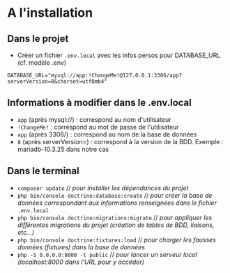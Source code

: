 # A l'installation

## Dans le projet

- Créer un fichier `.env.local` avec les infos persos pour DATABASE_URL (cf. modèle .env)

`DATABASE_URL="mysql://app:!ChangeMe!@127.0.0.1:3306/app?serverVersion=8&charset=utf8mb4"`

## Informations à modifier dans le .env.local
  - `app` (après mysql://) : correspond au nom d'utilisateur
  - `!ChangeMe!` : correspond au mot de passe de l'utilisateur
  - `app` (après 3306/) : correspond au nom de la base de données
  - `8` (après serverVersion=) : correspond à la version de la BDD. Exemple : mariadb-10.3.25 dans notre cas

## Dans le terminal

- `composer update` // *pour installer les dépendances du projet*
- `php bin/console doctrine:database:create` // *pour créer la base de données correspondant aux informations renseignées dans le fichier* `.env.local`
- `php bin/console doctrine:migrations:migrate` // *pour appliquer les différentes migrations du projet (création de tables de BDD, liaisons, etc...)*
- `php bin/console doctrine:fixtures:load` // *pour charger les fausses données (fixtures) dans la base de données*
- `php -S 0.0.0.0:8000 -t public` // *pour lancer un serveur local (localhost:8000 dans l'URL pour y accéder)*
